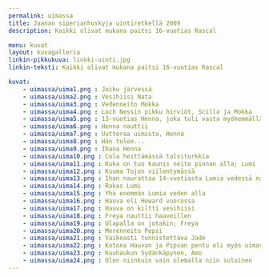 ```yaml
---
permalink: uimassa
title: Jaanan siperianhuskyja uintiretkellä 2009
description: Kaikki olivat mukana paitsi 16-vuotias Rascal

menu: kuvat
layout: kuvagalleria
linkin-pikkukuva: linkki-uinti.jpg
linkin-teksti: Kaikki olivat mukana paitsi 16-vuotias Rascal

kuvat:
    - uimassa/uima1.png : Joiku järvessä
    - uimassa/uima2.png : Vesihiisi Nata
    - uimassa/uima3.png : Vedenneito Mokka
    - uimassa/uima4.png : Loch Nessin pikku hirviöt, Scilla ja Mokka
    - uimassa/uima5.png : 13-vuotias Henna, joka tuli vasta myöhemmällä iällä Suomeen, oli oikea vesipeto
    - uimassa/uima6.png : Henna nauttii
    - uimassa/uima7.png : Uutteraa uimista, Henna
    - uimassa/uima8.png : Hän tulee...
    - uimassa/uima9.png : Ihana Henna
    - uimassa/uima10.png : Cola heittämässä talviturkkia
    - uimassa/uima11.png : Kuka on tuo kaunis neito pinnan alla; Lumi
    - uimassa/uima12.png : Kuuma Tojon viilentymässä
    - uimassa/uima13.png : Ihan naurattaa 14-vuotiasta Lumia vedessä nautiskelu
    - uimassa/uima14.png : Rakas Lumi
    - uimassa/uima15.png : Yhä enemmän Lumia veden alla
    - uimassa/uima16.png : Hauva eli Howard vuorossa
    - uimassa/uima17.png : Hauva on kiltti vesihiisi
    - uimassa/uima18.png : Freya nauttii haaveillen
    - uimassa/uima19.png : Ulapalla on jotakin; Freya
    - uimassa/uima20.png : Merenneito Pepsi
    - uimassa/uima21.png : Vaikeasti tunnistettava Jade
    - uimassa/uima22.png : Kotona Hauvan ja Pipsan pentu oli myös uimassa
    - uimassa/uima23.png : Kuuhaukun Sydänkäpynen, Amo
    - uimassa/uima24.png : Olen niinkuin vain olemalla niin suloinen
---
```

